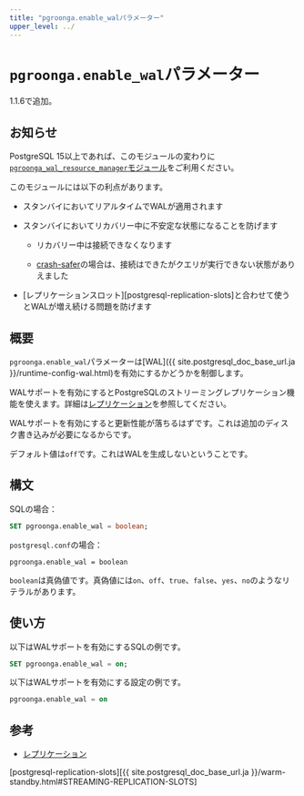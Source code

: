 ```yaml
---
title: "pgroonga.enable_walパラメーター"
upper_level: ../
---
```


# `pgroonga.enable_wal`パラメーター

1.1.6で追加。

## お知らせ

PostgreSQL 15以上であれば、このモジュールの変わりに[`pgroonga_wal_resource_manager`モジュール][pgroonga-wal-resource-manager]をご利用ください。

このモジュールには以下の利点があります。

* スタンバイにおいてリアルタイムでWALが適用されます

* スタンバイにおいてリカバリー中に不安定な状態になることを防げます

  * リカバリー中は接続できなくなります

  * [crash-safer][pgroonga-crash-safer]の場合は、接続はできたがクエリが実行できない状態がありえました

* [レプリケーションスロット][postgresql-replication-slots]と合わせて使うとWALが増え続ける問題を防げます

## 概要

`pgroonga.enable_wal`パラメーターは[WAL]({{ site.postgresql_doc_base_url.ja }}/runtime-config-wal.html)を有効にするかどうかを制御します。

WALサポートを有効にするとPostgreSQLのストリーミングレプリケーション機能を使えます。詳細は[レプリケーション](../replication.html)を参照してください。

WALサポートを有効にすると更新性能が落ちるはずです。これは追加のディスク書き込みが必要になるからです。

デフォルト値は`off`です。これはWALを生成しないということです。

## 構文

SQLの場合：

```sql
SET pgroonga.enable_wal = boolean;
```

`postgresql.conf`の場合：

```text
pgroonga.enable_wal = boolean
```

`boolean`は真偽値です。真偽値には`on`、`off`、`true`、`false`、`yes`、`no`のようなリテラルがあります。

## 使い方

以下はWALサポートを有効にするSQLの例です。

```sql
SET pgroonga.enable_wal = on;
```

以下はWALサポートを有効にする設定の例です。

```sql
pgroonga.enable_wal = on
```

## 参考

  * [レプリケーション](../replication.html)

[postgresql-replication-slots][{{ site.postgresql_doc_base_url.ja }}/warm-standby.html#STREAMING-REPLICATION-SLOTS]

[pgroonga-crash-safer]:../reference/modules/pgroonga-crash-safer.html

[pgroonga-wal-resource-manager]:../modules/pgroonga-wal-resource-manager.html
